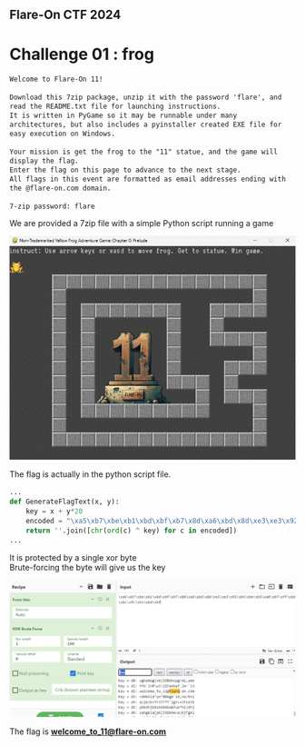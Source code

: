 ## Flare-On CTF 2024
# Challenge 01 : frog

```
Welcome to Flare-On 11! 

Download this 7zip package, unzip it with the password 'flare', and read the README.txt file for launching instructions. 
It is written in PyGame so it may be runnable under many architectures, but also includes a pyinstaller created EXE file for easy execution on Windows.

Your mission is get the frog to the "11" statue, and the game will display the flag. 
Enter the flag on this page to advance to the next stage. 
All flags in this event are formatted as email addresses ending with the @flare-on.com domain.

7-zip password: flare
```

We are provided a 7zip file with a simple Python script running a game

![froggame](img/01.png)

The flag is actually in the python script file.

```python
...
def GenerateFlagText(x, y):
    key = x + y*20
    encoded = "\xa5\xb7\xbe\xb1\xbd\xbf\xb7\x8d\xa6\xbd\x8d\xe3\xe3\x92\xb4\xbe\xb3\xa0\xb7\xff\xbd\xbc\xfc\xb1\xbd\xbf"
    return ''.join([chr(ord(c) ^ key) for c in encoded])
...
```

It is protected by a single xor byte  
Brute-forcing the byte will give us the key

![gotflag](img/02.png)

The flag is **welcome_to_11@flare-on.com**